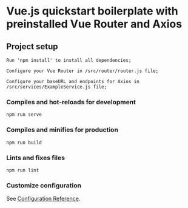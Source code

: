 # Vue.js quickstart boilerplate with preinstalled Vue Router and Axios

## Project setup
```
Run 'npm install' to install all dependencies;

Configure your Vue Router in /src/router/router.js file;

Configure your baseURL and endpoints for Axios in /src/services/ExampleService.js file;
```

### Compiles and hot-reloads for development
```
npm run serve
```

### Compiles and minifies for production
```
npm run build
```

### Lints and fixes files
```
npm run lint
```

### Customize configuration
See [Configuration Reference](https://cli.vuejs.org/config/).

